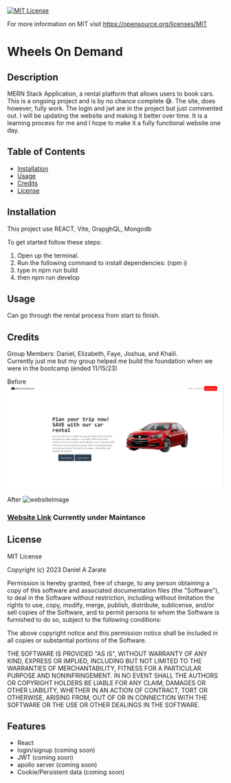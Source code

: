 [![MIT License](https://img.shields.io/badge/License-MIT-blue.svg)](https://opensource.org/licenses/MIT)

For more information on MIT visit https://opensource.org/licenses/MIT

# Wheels On Demand
## Description

MERN Stack Application, a rental platform that allows users to book cars. This is a ongoing project and is by no chance complete 😅. The site, does however, fully work. The login and jwt are in the project but just commented out. I will be updating the website and making it better over time. It is a learning process for me and I hope to make it a fully functional website one day.

## Table of Contents

- [Installation](#installation)
- [Usage](#usage)
- [Credits](#credits)
- [License](#license)

## Installation

This project use REACT, Vite, GrapghQL, Mongodb

To get started follow these steps:

1. Open up the terminal.
2. Run the following command to install dependencies: (npm i)
3. type in npm run build
4. then npm run develop

## Usage

Can go through the rental process from start to finish.


## Credits
Group Members: Daniel, Elizabeth, Faye, Joshua, and Khalil. <br />
Currently just me but my group helped me build the foundation when we were in the bootcamp (ended 11/15/23)

Before
![websiteImage](./img/Screenshot%202023-11-15%20144235.png)

After
![websiteImage](./img/Screenshot%202023-12-24%20at%2011.54.34 AM.png)

### <a href="https://wheelsondemand-045ef1cbf89f.herokuapp.com/" target="_blank">Website Link</a> Currently under Maintance


## License

MIT License

Copyright (c) 2023 Daniel A Zarate

Permission is hereby granted, free of charge, to any person obtaining a copy
of this software and associated documentation files (the "Software"), to deal
in the Software without restriction, including without limitation the rights
to use, copy, modify, merge, publish, distribute, sublicense, and/or sell
copies of the Software, and to permit persons to whom the Software is
furnished to do so, subject to the following conditions:

The above copyright notice and this permission notice shall be included in all
copies or substantial portions of the Software.

THE SOFTWARE IS PROVIDED "AS IS", WITHOUT WARRANTY OF ANY KIND, EXPRESS OR
IMPLIED, INCLUDING BUT NOT LIMITED TO THE WARRANTIES OF MERCHANTABILITY,
FITNESS FOR A PARTICULAR PURPOSE AND NONINFRINGEMENT. IN NO EVENT SHALL THE
AUTHORS OR COPYRIGHT HOLDERS BE LIABLE FOR ANY CLAIM, DAMAGES OR OTHER
LIABILITY, WHETHER IN AN ACTION OF CONTRACT, TORT OR OTHERWISE, ARISING FROM,
OUT OF OR IN CONNECTION WITH THE SOFTWARE OR THE USE OR OTHER DEALINGS IN THE
SOFTWARE.

## Features

- React
- login/signup (coming soon)
- JWT (coming soon)
- apollo server (coming soon)
- Cookie/Persistent data (coming soon)
